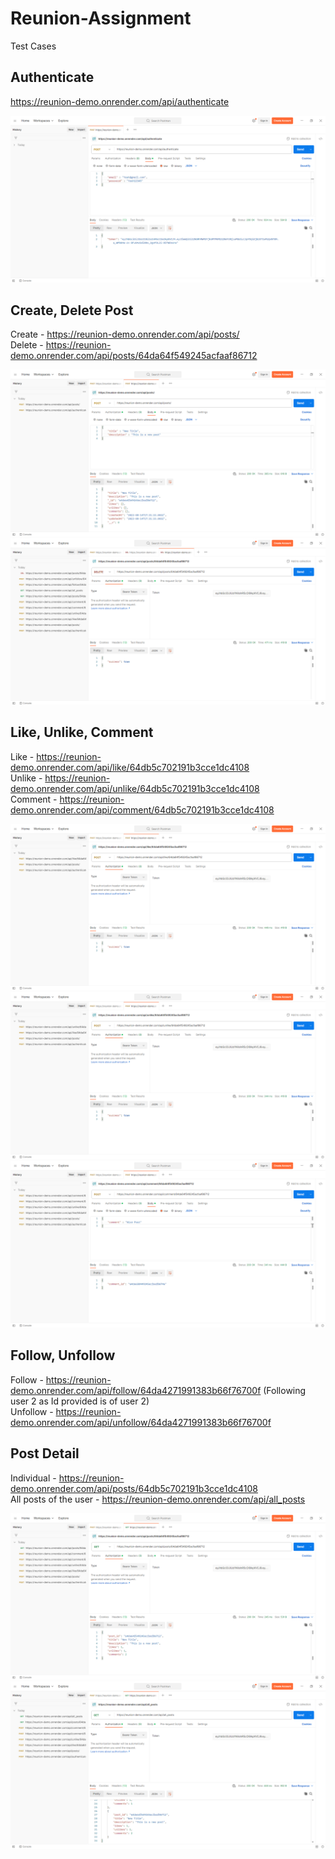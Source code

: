 # Reunion-Assignment

Test Cases

## Authenticate
https://reunion-demo.onrender.com/api/authenticate

![Authentication](/screenshots/authentication.png)

## Create, Delete Post
Create - https://reunion-demo.onrender.com/api/posts/ <br>
Delete - https://reunion-demo.onrender.com/api/posts/64da64f549245acfaaf86712

![create_post](/screenshots/create_post.png)
![delete_post](/screenshots/delete_post.png)

## Like, Unlike, Comment
Like - https://reunion-demo.onrender.com/api/like/64db5c702191b3cce1dc4108<br>
Unlike - https://reunion-demo.onrender.com/api/unlike/64db5c702191b3cce1dc4108 <br>
Comment - https://reunion-demo.onrender.com/api/comment/64db5c702191b3cce1dc4108

![Like](/screenshots/like.png)
![unlike](/screenshots/unlike.png)
![comment](/screenshots/comment.png)

## Follow, Unfollow
Follow - https://reunion-demo.onrender.com/api/follow/64da4271991383b66f76700f (Following user 2 as Id provided is of user 2) <br>
Unfollow - https://reunion-demo.onrender.com/api/unfollow/64da4271991383b66f76700f


## Post Detail
Individual - https://reunion-demo.onrender.com/api/posts/64db5c702191b3cce1dc4108 <br>
All posts of the user - https://reunion-demo.onrender.com/api/all_posts

![post_detail](/screenshots/post_details.png)
![all_posts](/screenshots/all_posts.png)
